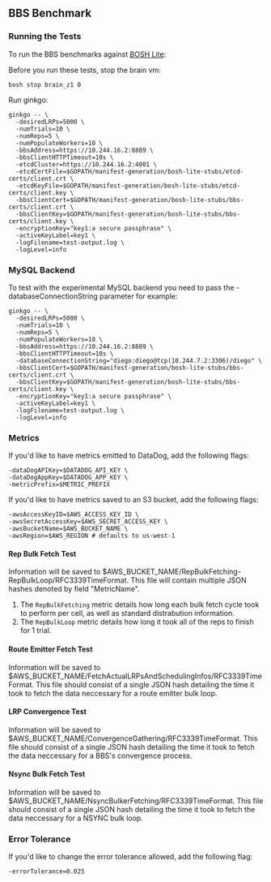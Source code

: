 ## BBS Benchmark

### Running the Tests

To run the BBS benchmarks against [BOSH Lite](https://github.com/cloudfoundry/bosh-lite):

Before you run these tests, stop the brain vm:
```
bosh stop brain_z1 0
```

Run ginkgo:

```
ginkgo -- \
  -desiredLRPs=5000 \
  -numTrials=10 \
  -numReps=5 \
  -numPopulateWorkers=10 \
  -bbsAddress=https://10.244.16.2:8889 \
  -bbsClientHTTPTimeout=10s \
  -etcdCluster=https://10.244.16.2:4001 \
  -etcdCertFile=$GOPATH/manifest-generation/bosh-lite-stubs/etcd-certs/client.crt \
  -etcdKeyFile=$GOPATH/manifest-generation/bosh-lite-stubs/etcd-certs/client.key \
  -bbsClientCert=$GOPATH/manifest-generation/bosh-lite-stubs/bbs-certs/client.crt \
  -bbsClientKey=$GOPATH/manifest-generation/bosh-lite-stubs/bbs-certs/client.key \
  -encryptionKey="key1:a secure passphrase" \
  -activeKeyLabel=key1 \
  -logFilename=test-output.log \
  -logLevel=info
```

### MySQL Backend
To test with the experimental MySQL backend you need to pass the -databaseConnectionString
parameter for example:

```
ginkgo -- \
  -desiredLRPs=5000 \
  -numTrials=10 \
  -numReps=5 \
  -numPopulateWorkers=10 \
  -bbsAddress=https://10.244.16.2:8889 \
  -bbsClientHTTPTimeout=10s \
  -databaseConnectionString="diego:diego@tcp(10.244.7.2:3306)/diego" \
  -bbsClientCert=$GOPATH/manifest-generation/bosh-lite-stubs/bbs-certs/client.crt \
  -bbsClientKey=$GOPATH/manifest-generation/bosh-lite-stubs/bbs-certs/client.key \
  -encryptionKey="key1:a secure passphrase" \
  -activeKeyLabel=key1 \
  -logFilename=test-output.log \
  -logLevel=info
```

### Metrics

If you'd like to have metrics emitted to DataDog, add the following flags:
```
-dataDogAPIKey=$DATADOG_API_KEY \
-dataDogAppKey=$DATADOG_APP_KEY \
-metricPrefix=$METRIC_PREFIX
```

If you'd like to have metrics saved to an S3 bucket, add the following flags:
```
-awsAccessKeyID=$AWS_ACCESS_KEY_ID \
-awsSecretAccessKey=$AWS_SECRET_ACCESS_KEY \
-awsBucketName=$AWS_BUCKET_NAME \
-awsRegion=$AWS_REGION # defaults to us-west-1
```

#### Rep Bulk Fetch Test

Information will be saved to $AWS_BUCKET_NAME/RepBulkFetching-RepBulkLoop/RFC3339TimeFormat.
This file will contain multiple JSON hashes denoted by field "MetricName".

1. The `RepBulkFetching` metric details how long each bulk fetch cycle took to perform per cell, as well
   as standard distrabution information.
1. The `RepBulkLoop` metric details how long it took all of the reps to finish for 1 trial.

#### Route Emitter Fetch Test

Information will be saved to $AWS_BUCKET_NAME/FetchActualLRPsAndSchedulingInfos/RFC3339TimeFormat.
This file should consist of a single JSON hash detailing the time it took to fetch the data
neccessary for a route emitter bulk loop.

#### LRP Convergence Test

Information will be saved to $AWS_BUCKET_NAME/ConvergenceGathering/RFC3339TimeFormat.
This file should consist of a single JSON hash detailing the time it took to fetch the data
neccessary for a BBS's convergence process.

#### Nsync Bulk Fetch Test

Information will be saved to $AWS_BUCKET_NAME/NsyncBulkerFetching/RFC3339TimeFormat.
This file should consist of a single JSON hash detailing the time it took to fetch the data
neccessary for a NSYNC bulk loop.

### Error Tolerance

If you'd like to change the error tolerance allowed, add the following flag:
```
-errorTolerance=0.025
```
